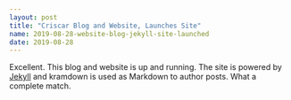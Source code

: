 ```yaml
---
layout: post
title: "Criscar Blog and Website, Launches Site"
name: 2019-08-28-website-blog-jekyll-site-launched
date: 2019-08-28
---
```


Excellent. This blog and website is up and running. The site is powered by [Jekyll](http://jekyllrb.com) and 
kramdown is used as Markdown to author posts. What a complete match.
